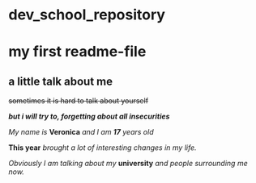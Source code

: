 # dev_school_repository
# my first readme-file
a little talk about me
----------------------
~~sometimes it is hard to talk about yourself~~

***but i will try to, forgetting about all insecurities***

*My name is* **Veronica** *and I am **17** years old*

**This year** _brought a lot of interesting changes in my life._ 

_Obviously I am talking about my_ **university** _and people surrounding me now._